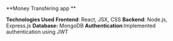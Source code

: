 **Money Transfering app **


**Technologies Used**
**Frontend**: React, JSX, CSS
**Backend**: Node.js, Express.js
**Database:** MongoDB
**Authentication**:Implemented authentication using JWT
